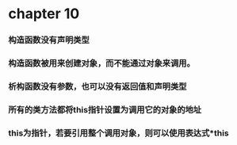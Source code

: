 # chapter 10
### 构造函数没有声明类型
### 构造函数被用来创建对象，而不能通过对象来调用。
###  析构函数没有参数，也可以没有返回值和声明类型

### 所有的类方法都将this指针设置为调用它的对象的地址
### this为指针，若要引用整个调用对象，则可以使用表达式*this